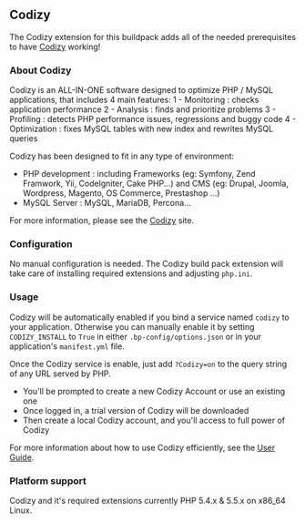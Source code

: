 ## Codizy

The Codizy extension for this buildpack adds all of the needed prerequisites to have [Codizy] working!

### About Codizy

Codizy is an ALL-IN-ONE software designed to optimize PHP / MySQL applications, that includes 4 main features:
1 - Monitoring : checks application performance
2 - Analysis : finds and prioritize problems
3 - Profiling : detects PHP performance issues, regressions and buggy code
4 - Optimization : fixes MySQL tables with new index and rewrites MySQL queries

Codizy has been designed to fit in any type of environment:
- PHP development : including Frameworks (eg: Symfony, Zend Framwork, Yii, Codelgniter, Cake PHP...) and CMS (eg: Drupal, Joomla, Wordpress, Magento, OS Commerce, Prestashop ...)
- MySQL Server : MySQL, MariaDB, Percona...

For more information, please see the [Codizy] site.

### Configuration

No manual configuration is needed.  The Codizy build pack extension will take care of installing required extensions and adjusting `php.ini`.

### Usage

Codizy will be automatically enabled if you bind a service named `codizy` to your application.  Otherwise you can manually enable it by setting `CODIZY_INSTALL` to `True` in either `.bp-config/options.json` or in your application's `manifest.yml` file.

Once the Codizy service is enable, just add `?Codizy=on` to the query string of any URL served by PHP.

  - You'll be prompted to create a new Codizy Account or use an existing one
  - Once logged in, a trial version of Codizy will be downloaded
  - Then create a local Codizy account, and you'll access to full power of Codizy

For more information about how to use Codizy efficiently, see the [User Guide].

### Platform support

Codizy and it's required extensions currently PHP 5.4.x & 5.5.x on x86_64 Linux.


[Codizy]:http://www.codizy.com
[User Guide]:http://doc.codizy.com:8090/display/UG/User+guide
